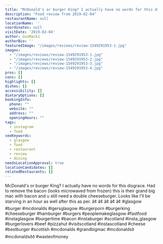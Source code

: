 ```yaml
---
title: "McDonald's or burger King? I actually have no words for this disgrace."
description: "Food review from 2019-02-04"
restaurantName: null
locationName: ''
coordinates: null
visitDate: '2019-02-04'
author: GusMack1
authorBio: ''
featuredImage: "/images/reviews/review-1549291953-1.jpg"
images:
  - "/images/reviews/review-1549291953-1.jpg"
  - "/images/reviews/review-1549291953-2.jpg"
  - "/images/reviews/review-1549291953-3.jpg"
  - "/images/reviews/review-1549291953-4.jpg"
pros: []
cons: []
highlights: []
dishes: []
accessibility: []
dietaryOptions: []
bookingInfo:
  phone: ""
  website: ""
  address: ""
  openingHours: ""
tags:
  - instagram
  - food
seoKeywords:
  - glasgow
  - food
  - restaurant
  - review
  - dining
needsLocationApproval: true
locationCandidates: []
relatedRestaurants: []
---
```


McDonald's or burger King? I actually have no words for this disgrace. Had to remove the bacon (looks microwaved from frozen) this is their grand big mac with bacon and u still need a double cheeseburger. Looks like I'll be starving in an hour as well after this as per.
â¢
â¢
â¢
â¢
â¢
#glasgow #burger #mcdonalds #igersglasgow #burgerporn #burgerking #cheeseburger #hamburger #burgers #peoplemakeglasgow #fastfood #instaglasgow #burgertime #bacon #instaburger #scotland #insta_glasgow #burgerlovers #beef #pizzahut #visitscotland #instascotland #cheese #bestburger #scottish #mcdonalds #grandbigmac #mcdonaldsð #mcdonaldsðð #wasteofmoney